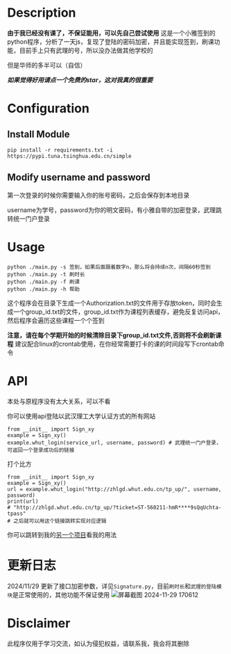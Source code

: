 # Description
**由于我已经没有课了，不保证能用，可以先自己尝试使用**
这是一个小雅签到的python程序，分析了一天js，复现了登陆的密码加密，并且能实现签到，刷课功能，目前手上只有武理的号，所以没办法做其他学校的

但是华师的多半可以（自信）

***如果觉得好用请点一个免费的star，这对我真的很重要***

# Configuration
## Install Module
```
pip install -r requirements.txt -i https://pypi.tuna.tsinghua.edu.cn/simple
```

## Modify username and password
第一次登录的时候你需要输入你的账号密码，之后会保存到本地目录

username为学号，password为你的明文密码，有小雅自带的加密登录，武理跳转统一门户登录
# Usage
```
python ./main.py -s 签到，如果后面跟着数字n，那么将会持续n次，间隔60秒签到
python ./main.py -t 刷时长
python ./main.py -f 刷课
python ./main.py -h 帮助
```
这个程序会在目录下生成一个Authorization.txt的文件用于存放token，同时会生成一个group_id.txt的文件，group_id.txt作为课程列表缓存，避免反复访问api，然后程序会遍历这些课程一个个签到

**注意，请在每个学期开始的时候清除目录下group_id.txt文件,否则将不会刷新课程**
建议配合linux的crontab使用，在你经常需要打卡的课的时间段写下crontab命令

# API
本处与原程序没有太大关系，可以不看

你可以使用api登陆以武汉理工大学认证方式的所有网站
```commandline
from __init__ import Sign_xy
example = Sign_xy()
example.whut_login(service_url, username, password) # 武理统一门户登录，可返回一个登录成功后的链接
```

打个比方
```commandline
from __init__ import Sign_xy
example = Sign_xy()
url = example.whut_login("http://zhlgd.whut.edu.cn/tp_up/", username, password)
print(url)
# "http://zhlgd.whut.edu.cn/tp_up/?ticket=ST-560211-hmR****9sQqUchta-tpass"
# 之后就可以用这个链接跳转实现对应逻辑
```

你可以跳转到我的[另一个项目](https://github.com/Taxzer/electricity_fee_moniter/blob/main/electricity_fee_moniter.py)看我的用法

# 更新日志
2024/11/29 更新了接口加密参数，详见`Signature.py`，目前`刷时长`和`武理的登陆模块`是正常使用的，其他功能不保证使用
![屏幕截图 2024-11-29 170612](https://github.com/user-attachments/assets/0920e3cd-0824-43dd-bcc0-556351058a8c)

# Disclaimer
此程序仅用于学习交流，如认为侵犯权益，请联系我，我会将其删除

